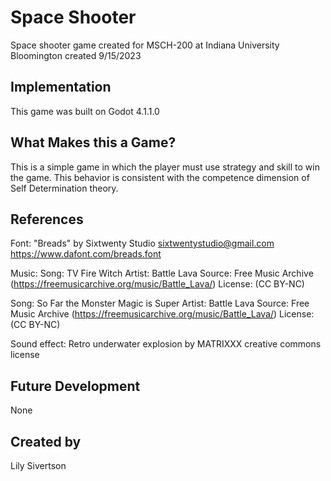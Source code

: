 # Space Shooter
Space shooter game created for MSCH-200 at Indiana University Bloomington
created 9/15/2023


## Implementation
This game was built on Godot 4.1.1.0 

## What Makes this a Game?
This is a simple game in which the player must use strategy and skill to win the game. This behavior is consistent with the competence dimension of Self Determination theory.

## References
Font: "Breads" by Sixtwenty Studio
sixtwentystudio@gmail.com
https://www.dafont.com/breads.font

Music:
Song: TV Fire Witch
Artist: Battle Lava
Source: Free Music Archive (https://freemusicarchive.org/music/Battle_Lava/)
License: (CC BY-NC)  

Song: So Far the Monster Magic is Super
Artist: Battle Lava
Source: Free Music Archive (https://freemusicarchive.org/music/Battle_Lava/)
License: (CC BY-NC)  

Sound effect: Retro underwater explosion by MATRIXXX
creative commons license



## Future Development
None

## Created by
Lily Sivertson
